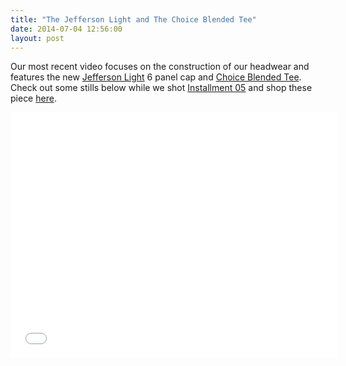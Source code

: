 ```yaml
---
title: "The Jefferson Light and The Choice Blended Tee"
date: 2014-07-04 12:56:00
layout: post
---
```


<p>Our most recent video&nbsp;focuses&nbsp;on the construction of our headwear and features the new&nbsp;<a href="http://store.castequality.com/product/jefferson-light-beige">Jefferson Light</a> 6 panel cap and&nbsp;<a href="http://store.castequality.com/product/the-choice-blended-teex">Choice Blended Tee</a>. Check out some stills below while we shot <a href="https://vimeo.com/99653555">Installment 05</a> and shop these piece <a href="http://store.castequality.com">here</a>.&nbsp;</p>

<p><iframe allowfullscreen="" frameborder="0" height="393" mozallowfullscreen="" src="//player.vimeo.com/video/99653555" webkitallowfullscreen="" width="524"></iframe></p>

<p>&nbsp;</p>

<p><a href="http://store.castequality.com/product/jefferson-light"><img alt="" data-rich-file-id="57" src="http://s3.amazonaws.com/caste-server-production/rich/rich_files/rich_files/57/blog/image-.jpg" /></a></p>

<p><a href="http://store.castequality.com/product/jefferson-light-beige"><img alt="" data-rich-file-id="58" src="http://s3.amazonaws.com/caste-server-production/rich/rich_files/rich_files/58/blog/image2.jpg" /></a><a href="http://store.castequality.com/product/the-choice-blended-teex"><img alt="" data-rich-file-id="59" src="http://s3.amazonaws.com/caste-server-production/rich/rich_files/rich_files/59/blog/unnamed-20-1-.jpg" /></a><a href="http://store.castequality.com/"><img alt="" data-rich-file-id="60" src="http://s3.amazonaws.com/caste-server-production/rich/rich_files/rich_files/60/blog/unnamed-20-2-.jpg" /></a></p>

